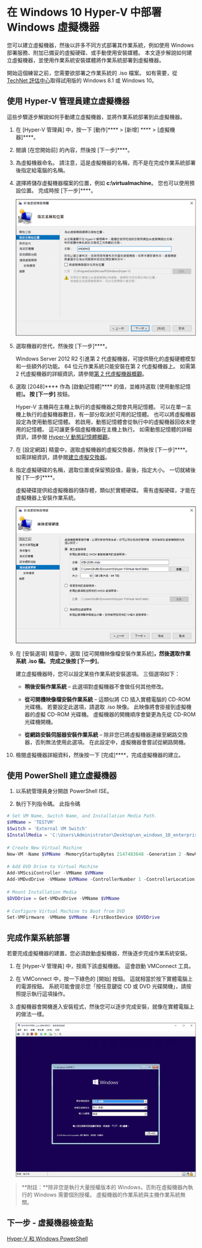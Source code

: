 # 在 Windows 10 Hyper-V 中部署 Windows 虛擬機器

您可以建立虛擬機器，然後以許多不同方式部署其作業系統，例如使用 Windows 部署服務、附加已備妥的虛擬硬碟、或手動使用安裝媒體。 本文逐步解說如何建立虛擬機器，並使用作業系統安裝媒體將作業系統部署到虛擬機器。

開始這個練習之前，您需要欲部署之作業系統的 .iso 檔案。 如有需要，從 [TechNet 評估中心](http://www.microsoft.com/en-us/evalcenter/)取得試用版的 Windows 8.1 或 Windows 10。

## 使用 Hyper-V 管理員建立虛擬機器

這些步驟逐步解說如何手動建立虛擬機器，並將作業系統部署到此虛擬機器。

1. 在 [Hyper-V 管理員] 中，按一下 [動作]**** > [新增] **** > [虛擬機器]****。

2. 閱讀 [在您開始前] 的內容，然後按 [下一步]****。

3. 為虛擬機器命名。 請注意，這是虛擬機器的名稱，而不是在完成作業系統部署後指定給電腦的名稱。

4. 選擇將儲存虛擬機器檔案的位置，例如 **c:\virtualmachine**。 您也可以使用預設位置。 完成時按 [下一步]****。

    ![](media/new_vm_upd.png)

5. 選取機器的世代，然後按 [下一步]****。

    Windows Server 2012 R2 引進第 2 代虛擬機器，可提供簡化的虛擬硬體模型和一些額外的功能。 64 位元作業系統只能安裝在第 2 代虛擬機器上。 如需第 2 代虛擬機器的詳細資訊，請參閱[第 2 代虛擬機器概觀](https://technet.microsoft.com/en-us/library/dn282285.aspx)。

6. 選取 [2048]**** 作為 [啟動記憶體]**** 的值，並維持選取 [使用動態記憶體]****。 按 [下一步]**** 按鈕。

    Hyper-V 主機與在主機上執行的虛擬機器之間會共用記憶體。 可以在單一主機上執行的虛擬機器數目，有一部分取決於可用的記憶體。 也可以將虛擬機器設定為使用動態記憶體。 若啟用，動態記憶體會從執行中的虛擬機器回收未使用的記憶體。 這可讓更多個虛擬機器在主機上執行。 如需動態記憶體的詳細資訊，請參閱 [Hyper-V 動態記憶體概觀](https://technet.microsoft.com/en-us/library/hh831766.aspx)。

7. 在 [設定網路] 精靈中，選取虛擬機器的虛擬交換器，然後按 [下一步]****。 如需詳細資訊，請參閱[建立虛擬交換器](walkthrough_virtual_switch.md)。

8. 指定虛擬硬碟的名稱，選取位置或保留預設值，最後，指定大小。 一切就緒後按 [下一步]****。

    虛擬硬碟提供給虛擬機器的儲存體，類似於實體硬碟。 需有虛擬硬碟，才能在虛擬機器上安裝作業系統。

    ![](media/new_vhd_upd.png)

9. 在 [安裝選項] 精靈中，選取 [從可開機映像檔安裝作業系統]****，然後選取作業系統 .iso 檔。 完成之後按 [下一步]****。

    建立虛擬機器時，您可以設定某些作業系統安裝選項。 三個選項如下：

    - **稍後安裝作業系統** – 此選項對虛擬機器不會做任何其他修改。

    - **從可開機映像檔安裝作業系統** – 這類似將 CD 插入實體電腦的 CD-ROM 光碟機。 若要設定此選項，請選取 .iso 映像。 此映像將會掛接到虛擬機器的虛擬 CD-ROM 光碟機。 虛擬機器的開機順序會變更為先從 CD-ROM 光碟機開機。

    - **從網路安裝伺服器安裝作業系統** – 除非您已將虛擬機器連線至網路交換器，否則無法使用此選項。 在此設定中，虛擬機器會嘗試從網路開機。

10. 檢閱虛擬機器詳細資料，然後按一下 [完成]****，完成虛擬機器的建立。

## 使用 PowerShell 建立虛擬機器

1. 以系統管理員身分開啟 PowerShell ISE。

2. 執行下列指令碼。 此指令碼

  ```powershell
  # Set VM Name, Switch Name, and Installation Media Path.
  $VMName = 'TESTVM'
  $Switch = 'External VM Switch'
  $InstallMedia = 'C:\Users\Administrator\Desktop\en_windows_10_enterprise_x64_dvd_6851151.iso'

  # Create New Virtual Machine
  New-VM -Name $VMName -MemoryStartupBytes 2147483648 -Generation 2 -NewVHDPath "D:\Virtual Machines\$VMName\$VMName.vhdx" -NewVHDSizeBytes 53687091200 -Path "D:\Virtual Machines\$VMName" -SwitchName $Switch

  # Add DVD Drive to Virtual Machine
  Add-VMScsiController -VMName $VMName
  Add-VMDvdDrive -VMName $VMName -ControllerNumber 1 -ControllerLocation 0 -Path $InstallMedia

  # Mount Installation Media
  $DVDDrive = Get-VMDvdDrive -VMName $VMName

  # Configure Virtual Machine to Boot from DVD
  Set-VMFirmware -VMName $VMName -FirstBootDevice $DVDDrive
  ```

## 完成作業系統部署

若要完成虛擬機器的建置，您必須啟動虛擬機器，然後逐步完成作業系統安裝。

1. 在 [Hyper-V 管理員] 中，按兩下該虛擬機器。 這會啟動 VMConnect 工具。

2. 在 VMConnect 中，按一下綠色的 [開始] 按鈕。 這就相當於按下實體電腦上的電源按鈕。 系統可能會提示您「按任意鍵從 CD 或 DVD 光碟開機」，請按照提示執行這項操作。

3. 虛擬機器會開機進入安裝程式，然後您可以逐步完成安裝，就像在實體電腦上的做法一樣。

    ![](media/OSDeploy_upd.png)

> **附註：**除非您是執行大量授權版本的 Windows，否則在虛擬機器內執行的 Windows 需要個別授權。 虛擬機器的作業系統與主機作業系統無關。

## 下一步 - 虛擬機器檢查點

[Hyper-V 和 Windows PowerShell](walkthrough_powershell.md)



